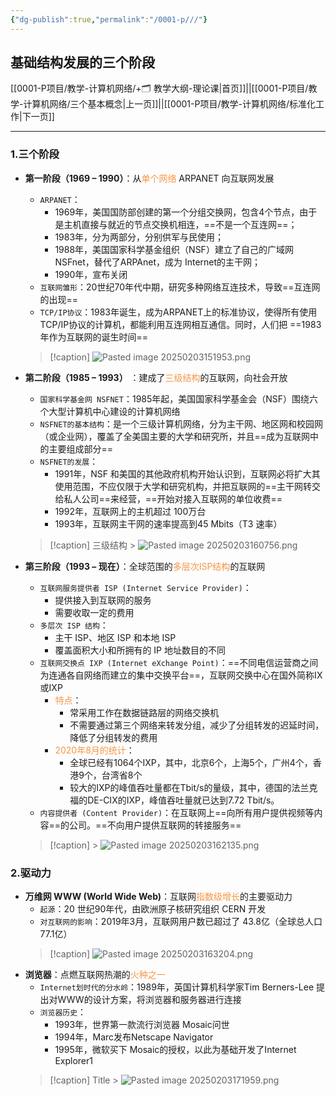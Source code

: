 ```yaml
---
{"dg-publish":true,"permalink":"/0001-p///"}
---
```


## 基础结构发展的三个阶段
[[0001-P项目/教学-计算机网络/+🗂️ 教学大纲-理论课\|首页]]||[[0001-P项目/教学-计算机网络/三个基本概念\|上一页]]||[[0001-P项目/教学-计算机网络/标准化工作\|下一页]]

---
### 1.三个阶段
- **第一阶段（1969 – 1990）**：从<font color="#f79646">单个网络</font> ARPANET 向互联网发展
	- `ARPANET`：
		- 1969年，美国国防部创建的第一个分组交换网，包含4个节点，由于是主机直接与就近的节点交换机相连，==不是一个互连网==；
		- 1983年，分为两部分，分别供军与民使用；
		- 1988年，美国国家科学基⾦组织（NSF）建⽴了⾃⼰的⼴域⽹NSFnet，替代了ARPAnet，成为 Internet的主⼲⽹；
		- 1990年，宣布关闭
	- `互联网雏形`：20世纪70年代中期，研究多种网络互连技术，导致==互连网的出现==
	- `TCP/IP协议`：1983年诞生，成为ARPANET上的标准协议，使得所有使用 TCP/IP协议的计算机，都能利用互连网相互通信。同时，人们把 ==1983 年作为互联网的诞生时间==
    > [!caption]
     > ![Pasted image 20250203151953.png](/img/user/0001-P%E9%A1%B9%E7%9B%AE/%E6%95%99%E5%AD%A6-%E8%AE%A1%E7%AE%97%E6%9C%BA%E7%BD%91%E7%BB%9C/assets/Pasted%20image%2020250203151953.png)	
- **第二阶段（1985 – 1993）** ：建成了<font color="#f79646">三级结构</font>的互联网，向社会开放
	- `国家科学基金网 NSFNET`：1985年起，美国国家科学基金会（NSF）围绕六个大型计算机中心建设的计算机网络
	- `NSFNET的基本结构`：是一个三级计算机网络，分为主干网、地区网和校园网（或企业网），覆盖了全美国主要的大学和研究所，并且==成为互联网中的主要组成部分==
	- `NSFNET的发展`：
		- 1991年，NSF 和美国的其他政府机构开始认识到，互联网必将扩大其使用范围，不应仅限于大学和研究机构，并把互联网的==主干网转交给私人公司==来经营，==开始对接入互联网的单位收费==
		- 1992年，互联网上的主机超过 100万台
		- 1993年，互联网主干网的速率提高到45 Mbits（T3 速率）
	
    > [!caption] 三级结构
      > ![Pasted image 20250203160756.png](/img/user/0001-P%E9%A1%B9%E7%9B%AE/%E6%95%99%E5%AD%A6-%E8%AE%A1%E7%AE%97%E6%9C%BA%E7%BD%91%E7%BB%9C/assets/Pasted%20image%2020250203160756.png)
- **第三阶段（1993 – 现在）**：全球范围的<font color="#f79646">多层次ISP结构</font>的互联网
	- `互联网服务提供者 ISP (Internet Service Provider)`：
		- 提供接入到互联网的服务
		- 需要收取一定的费用
	- `多层次 ISP 结构`：
		- 主干 ISP、地区 ISP 和本地 ISP
		- 覆盖面积大小和所拥有的 IP 地址数目的不同
	- `互联网交换点 IXP (Internet eXchange Point)`：==不同电信运营商之间为连通各⾃⽹络⽽建⽴的集中交换平台==，互联⽹交换中⼼在国外简称IX或IXP
		- <font color="#f79646">特点</font>：
			- 常采用工作在数据链路层的网络交换机
			- 不需要通过第三个⽹络来转发分组，减少了分组转发的迟延时间，降低了分组转发的费⽤
		- <font color="#f79646">2020年8⽉的统计</font>：
			- 全球已经有1064个IXP，其中，北京6个，上海5个，⼴州4个，⾹港9个，台湾省8个
			- 较⼤的IXP的峰值吞吐量都在Tbit/s的量级，其中，德国的法兰克福的DE-CIX的IXP，峰值吞吐量就已达到7.72 Tbit/s。
	- `内容提供者 (Content Provider)`：在互联网上==向所有用户提供视频等内容==的公司。==不向用户提供互联网的转接服务==
    > [!caption]
       > ![Pasted image 20250203162135.png](/img/user/0001-P%E9%A1%B9%E7%9B%AE/%E6%95%99%E5%AD%A6-%E8%AE%A1%E7%AE%97%E6%9C%BA%E7%BD%91%E7%BB%9C/assets/Pasted%20image%2020250203162135.png)
### 2.驱动力
- **万维网 WWW  (World Wide Web)**：互联网<font color="#f79646">指数级增长</font>的主要驱动力
	- `起源`：20 世纪90年代，由欧洲原子核研究组织 CERN 开发
	- `对互联网的影响`：2019年3月，互联网用户数已超过了 43.8亿（全球总人口77.1亿）
    > [!caption] 
     > ![Pasted image 20250203163204.png](/img/user/0001-P%E9%A1%B9%E7%9B%AE/%E6%95%99%E5%AD%A6-%E8%AE%A1%E7%AE%97%E6%9C%BA%E7%BD%91%E7%BB%9C/assets/Pasted%20image%2020250203163204.png)
- **浏览器**：点燃互联网热潮的<font color="#f79646">⽕种之⼀</font>
	- `Internet划时代的分⽔岭`：1989年，英国计算机科学家Tim Berners-Lee 提出对WWW的设计⽅案，将浏览器和服务器进⾏连接
	- `浏览器历史`：
		- 1993年，世界第⼀款流⾏浏览器 Mosaic问世
		- 1994年，Marc发布Netscape Navigator
		- 1995年，微软买下 Mosaic的授权，以此为基础开发了Internet Explorer1
     > [!caption] Title
       > ![Pasted image 20250203171959.png](/img/user/0001-P%E9%A1%B9%E7%9B%AE/%E6%95%99%E5%AD%A6-%E8%AE%A1%E7%AE%97%E6%9C%BA%E7%BD%91%E7%BB%9C/assets/Pasted%20image%2020250203171959.png)
